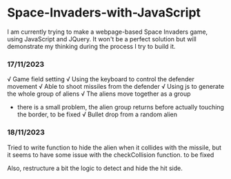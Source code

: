 # Space-Invaders-with-JavaScript
I am currently trying to make a webpage-based Space Invaders game, using JavaScript and JQuery. It won't be a perfect solution but will demonstrate my thinking during the process I try to build it.

### 17/11/2023
 
√ Game field setting
√ Using the keyboard to control the defender movement 
√ Able to shoot missiles from the defender
√ Using js to generate the whole group of aliens
√ The aliens move together as a group 
  * there is a small problem, the alien group returns before actually touching the border, to be fixed
√ Bullet drop from a random alien

### 18/11/2023

Tried to write function to hide the alien when it collides with the missile, but it seems to have some issue with the checkCollision function. to be fixed

Also, restructure a bit the logic to detect and hide the hit side.

